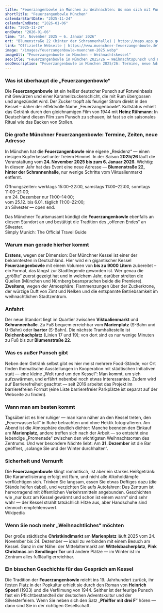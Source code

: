 ```yaml
---
title: "Feuerzangenbowle in München zu Weihnachten: Wo man sich mit Punsch wärmt, Flammen tanzen und selbst Skeptiker nicht frieren"
shortTitle: "Feuerzangenbowle München"
calendarStartDate: "2025-11-24"
calendarEndDate: "2026-01-06"
date: "2025-11-24"
endDate: "2026-01-06"
time: "24. November 2025 – 6. Januar 2026"
ort: "Blumenstraße 22 (hinter der Schrannenhalle) | https://maps.app.goo.gl/HztcZgAeDV8jKUQQA"
link: "Offizielle Webseite | https://www.muenchner-feuerzangenbowle.de"
image: "/images/feuerzangenbowle-muenchen-2025.webp"
imageAlt: "Feuerzangenbowle in München — Weihnachtskessel"
seoTitle: "Feuerzangenbowle in München 2025/26 — Weihnachtspunsch und Feuerspektakel"
seoDescription: "Feuerzangenbowle in München 2025/26: Termine, neue Adresse an der Schrannenhalle, Öffnungszeiten, Anfahrt, Atmosphäre und die Tradition des feurigen Weihnachtspunschs."
---
```


### Was ist überhaupt die „Feuerzangenbowle“

Die **Feuerzangenbowle** ist ein heißer deutscher Punsch auf Rotweinbasis mit Gewürzen und einer Karamellzuckerschicht, die mit Rum übergossen und angezündet wird. Der Zucker tropft als feuriger Strom direkt in den Kessel – daher der effektvolle Name „Feuerzangenbowle“. Kultstatus erhielt das Getränk durch den gleichnamigen Film von 1944 mit **Heinz Rühmann**: In Deutschland diesen Film zum Punsch zu schauen, ist fast so ein saisonales Ritual wie das Backen von Stollen.  

### Die große Münchner Feuerzangenbowle: Termine, Zeiten, neue Adresse

In München hat die **Feuerzangenbowle** eine eigene „Residenz“ — einen riesigen Kupferkessel unter freiem Himmel. In der Saison **2025/26** läuft die Veranstaltung vom **24. November 2025 bis zum 6. Januar 2026**. Wichtig: In diesem Jahr hat das Event eine neue Adresse — **Blumenstraße 22, hinter der Schrannenhalle**, nur wenige Schritte vom Viktualienmarkt entfernt.  

Öffnungszeiten: werktags 15:00–22:00, samstags 11:00–22:00, sonntags 11:00–21:00;  
am 24. Dezember nur 11:00–14:00;  
vom 25.12. bis 6.01. täglich 11:00–22:00;  
an Silvester — open end.  

Das Münchner Tourismusamt kündigt die **Feuerzangenbowle** ebenfalls an diesem Standort an und bestätigt die Tradition des „offenen Endes“ an Silvester.  
Simply Munich: The Official Travel Guide  

### Warum man gerade hierher kommt

**Erstens**, wegen der Dimension: Der Münchner Kessel ist einer der bekanntesten in Deutschland. Hier wird ein gigantischer Kessel **Feuerzangenbowle** mit einem Volumen von **bis zu 9000 Litern** zubereitet – ein Format, das längst zur Stadtlegende geworden ist. Wer genau die „größte“ zuerst gezeigt hat und in welchem Jahr, darüber streiten die Quellen (München und Nürnberg beanspruchen beide die Premiere). **Zweitens**, wegen der Atmosphäre: Flammenzungen über der Zuckerkrone, der würzige Duft von Zimt und Nelken und die entspannte Betriebsamkeit im weihnachtlichen Stadtzentrum.  

### Anfahrt

Der neue Standort liegt im Quartier zwischen **Viktualienmarkt** und **Schrannenhalle**. Zu Fuß bequem erreichbar vom **Marienplatz** (S-Bahn und U-Bahn) oder **Isartor** (S-Bahn). Die nächste Tramhaltestelle ist **Reichenbachplatz** (Linien 17 und 19); von dort sind es nur wenige Minuten zu Fuß bis zur **Blumenstraße 22**.  

### Was es außer Punsch gibt

Neben dem Getränk selbst gibt es hier meist mehrere Food-Stände; vor Ort finden thematische Ausstellungen in Kooperation mit städtischen Initiativen statt — eine kleine „Welt rund um den Kessel“: Man kommt, um sich aufzuwärmen, und erfährt nebenbei noch etwas Interessantes. Zudem wird auf Barrierefreiheit geachtet — seit 2016 arbeitet das Projekt im barrierefreien Format (eine Liste barrierefreier Parkplätze ist separat auf der Webseite zu finden).  

### Wann man am besten kommt

Tagsüber ist es hier ruhiger — man kann näher an den Kessel treten, den „Feuerwasserfall“ in Ruhe betrachten und ohne Hektik fotografieren. Am Abend ist die Atmosphäre deutlich dichter: Manche beenden den Einkauf am **Marienplatz**, andere treffen sich nach der Arbeit — so entsteht eine lebendige „Promenade“ zwischen den wichtigsten Weihnachtsorten des Zentrums. Und wer besondere Nächte liebt: Am **31. Dezember** ist die Bar geöffnet, „solange Sie und der Winter durchhalten“.  

### Sicherheit und Vernunft

Die **Feuerzangenbowle** klingt romantisch, ist aber ein starkes Heißgetränk: Die Karamellisierung erfolgt mit Rum, und nicht alle Alkoholdämpfe verflüchtigen sich. Trinken Sie langsam, essen Sie etwas Deftiges dazu (die Stände helfen dabei), und verzichten Sie aufs Autofahren: Das Zentrum ist hervorragend mit öffentlichen Verkehrsmitteln angebunden. Geschichten wie „nur kurz am Kessel gewärmt und schon ist einem warm“ sind sehr wahr — der Kessel strahlt tatsächlich Hitze aus, aber Handschuhe sind dennoch empfehlenswert.  
Wikipedia  

### Wenn Sie noch mehr „Weihnachtliches“ möchten

Der große städtische **Christkindlmarkt** am **Marienplatz** läuft 2025 vom 24. November bis 24. Dezember — ideal zu verbinden mit einem Besuch am Kessel. Ganz in der Nähe: der Mittelaltermarkt am **Wittelsbacherplatz**, **Pink Christmas** am **Sendlinger Tor** und andere Plätze — im Winter ist im Zentrum alles fußläufig erreichbar.  

### Ein bisschen Geschichte für das Gespräch am Kessel

Die Tradition der **Feuerzangenbowle** reicht ins 19. Jahrhundert zurück, ihr festen Platz in der Popkultur erhielt sie durch den Roman von **Heinrich Spoerl** (1933) und die Verfilmung von 1944. Seither ist der feurige Punsch fast ein Pflichtbestandteil der deutschen Adventskultur und der Silvesterfeiern. Wenn Sie neben sich den Satz „**Pfeiffer mit drei F**“ hören — dann sind Sie in der richtigen Gesellschaft.  
